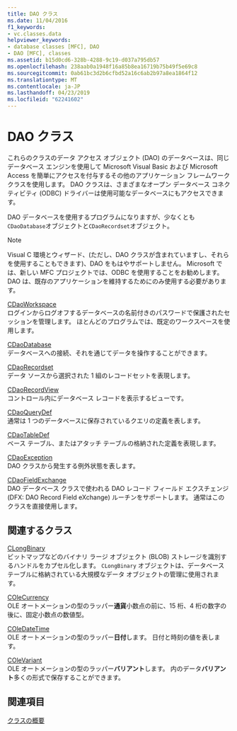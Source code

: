```yaml
---
title: DAO クラス
ms.date: 11/04/2016
f1_keywords:
- vc.classes.data
helpviewer_keywords:
- database classes [MFC], DAO
- DAO [MFC], classes
ms.assetid: b15d0cd6-328b-4288-9c19-d037a795db57
ms.openlocfilehash: 238aab0a1948f16a85b8ea16719b75b49f5e69c8
ms.sourcegitcommit: 0ab61bc3d2b6cfbd52a16c6ab2b97a8ea1864f12
ms.translationtype: MT
ms.contentlocale: ja-JP
ms.lasthandoff: 04/23/2019
ms.locfileid: "62241602"
---
```

# <a name="dao-classes"></a>DAO クラス

これらのクラスのデータ アクセス オブジェクト (DAO) のデータベースは、同じデータベース エンジンを使用して Microsoft Visual Basic および Microsoft Access を簡単にアクセスを付与するその他のアプリケーション フレームワーク クラスを使用します。 DAO クラスは、さまざまなオープン データベース コネクティビティ (ODBC) ドライバーは使用可能なデータベースにもアクセスできます。

DAO データベースを使用するプログラムになりますが、少なくとも`CDaoDatabase`オブジェクトと`CDaoRecordset`オブジェクト。

> [!NOTE]
>  Visual C 環境とウィザード、(ただし、DAO クラスが含まれていますし、それらを使用することもできます)、DAO をもはやサポートしません。 Microsoft では、新しい MFC プロジェクトでは、ODBC を使用することをお勧めします。 DAO は、既存のアプリケーションを維持するためにのみ使用する必要があります。

[CDaoWorkspace](../mfc/reference/cdaoworkspace-class.md)<br/>
ログインからログオフするデータベースの名前付きのパスワードで保護されたセッションを管理します。 ほとんどのプログラムでは、既定のワークスペースを使用します。

[CDaoDatabase](../mfc/reference/cdaodatabase-class.md)<br/>
データベースへの接続、それを通じてデータを操作することができます。

[CDaoRecordset](../mfc/reference/cdaorecordset-class.md)<br/>
データ ソースから選択された 1 組のレコードセットを表現します。

[CDaoRecordView](../mfc/reference/cdaorecordview-class.md)<br/>
コントロール内にデータベース レコードを表示するビューです。

[CDaoQueryDef](../mfc/reference/cdaoquerydef-class.md)<br/>
通常は 1 つのデータベースに保存されているクエリの定義を表します。

[CDaoTableDef](../mfc/reference/cdaotabledef-class.md)<br/>
ベース テーブル、またはアタッチ テーブルの格納された定義を表現します。

[CDaoException](../mfc/reference/cdaoexception-class.md)<br/>
DAO クラスから発生する例外状態を表します。

[CDaoFieldExchange](../mfc/reference/cdaofieldexchange-class.md)<br/>
DAO データベース クラスで使われる DAO レコード フィールド エクスチェンジ (DFX: DAO Record Field eXchange) ルーチンをサポートします。 通常はこのクラスを直接使用します。

## <a name="related-classes"></a>関連するクラス

[CLongBinary](../mfc/reference/clongbinary-class.md)<br/>
ビットマップなどのバイナリ ラージ オブジェクト (BLOB) ストレージを識別するハンドルをカプセル化します。 `CLongBinary` オブジェクトは、データベース テーブルに格納されている大規模なデータ オブジェクトの管理に使用されます。

[COleCurrency](../mfc/reference/colecurrency-class.md)<br/>
OLE オートメーションの型のラッパー**通貨**小数点の前に、15 桁、4 桁の数字の後に、固定小数点の数値型。

[COleDateTime](../atl-mfc-shared/reference/coledatetime-class.md)<br/>
OLE オートメーションの型のラッパー**日付**します。 日付と時刻の値を表します。

[COleVariant](../mfc/reference/colevariant-class.md)<br/>
OLE オートメーションの型のラッパー**バリアント**します。 内のデータ**バリアント**多くの形式で保存することができます。

## <a name="see-also"></a>関連項目

[クラスの概要](../mfc/class-library-overview.md)
